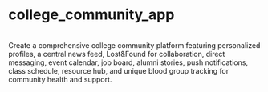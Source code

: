 # college_community_app
<br>
Create a comprehensive college community platform featuring personalized profiles, a central news feed, Lost&Found for collaboration, direct messaging, event calendar, job board, alumni stories, push notifications, class schedule, resource hub, and unique blood group tracking for community health and support.